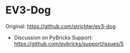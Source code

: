 # EV3-Dog

Original: https://github.com/strichter/ev3-dog
- Discussion on PyBricks Support: https://github.com/pybricks/support/issues/5
